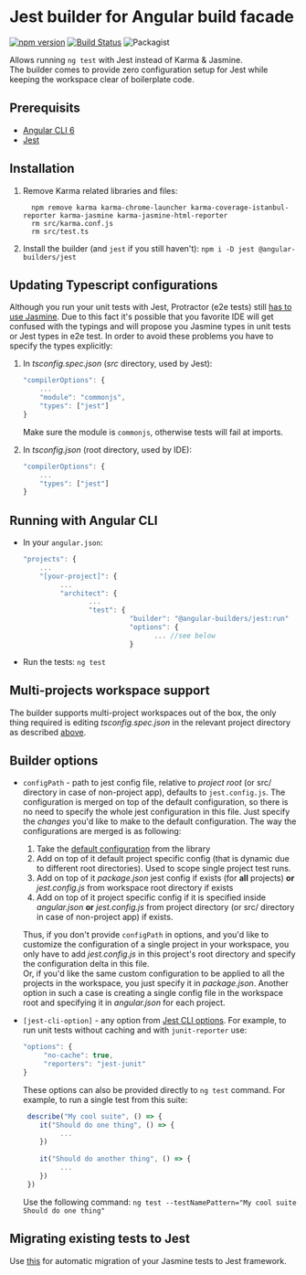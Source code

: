 # Jest builder for Angular build facade
[![npm version](https://badge.fury.io/js/%40angular-builders%2Fjest.svg)](https://badge.fury.io/js/%40angular-builders%2Fjest)
[![Build Status](https://travis-ci.org/angular-builders/jest.svg?branch=master)](https://travis-ci.org/angular-builders/jest)
![Packagist](https://img.shields.io/packagist/l/doctrine/orm.svg)  

Allows running `ng test` with Jest instead of Karma & Jasmine.  
The builder comes to provide zero configuration setup for Jest while keeping the workspace clear of boilerplate code.

## Prerequisits
  - [Angular CLI 6](https://www.npmjs.com/package/@angular/cli)
  - [Jest](https://www.npmjs.com/package/jest)
## Installation

1. Remove Karma related libraries and files:
   ```Shell
     npm remove karma karma-chrome-launcher karma-coverage-istanbul-reporter karma-jasmine karma-jasmine-html-reporter
	 rm src/karma.conf.js
	 rm src/test.ts
   ```
2. Install the builder (and `jest` if you still haven't): `npm i -D jest @angular-builders/jest`

## Updating Typescript configurations

Although you run your unit tests with Jest, Protractor (e2e tests) still [has to use Jasmine](https://github.com/angular/protractor/issues/3889).
Due to this fact it's possible that you favorite IDE will get confused with the typings and will propose you Jasmine types in unit tests or Jest types in e2e test.
In order to avoid these problems you have to specify the types explicitly:

1. In _tsconfig.spec.json_ (_src_ directory, used by Jest): 
	```js
	"compilerOptions": {
		...
		"module": "commonjs",
		"types": ["jest"]
	} 
	```
	Make sure the module is `commonjs`, otherwise tests will fail at imports.

2. In _tsconfig.json_ (root directory, used by IDE): 
	```js
	"compilerOptions": {
		...
		"types": ["jest"]
	} 
	```

## Running with Angular CLI
  - In your `angular.json`:
     ```js
     "projects": {
         ...
         "[your-project]": {
              ...
              "architect": {
                     ...
                     "test": {
                               "builder": "@angular-builders/jest:run"
                               "options": {
                                     ... //see below
                               }
      ```
  - Run the tests: `ng test`  
  
## Multi-projects workspace support
The builder supports multi-project workspaces out of the box, the only thing required is editing _tsconfig.spec.json_ in the relevant project directory as described [above](#updating-typescript-configurations).
  
## Builder options
 - `configPath` - path to jest config file, relative to _project root_ (or src/ directory in case of non-project app), defaults to `jest.config.js`. 
   The configuration is merged on top of the default configuration, so there is no need to specify the whole jest configuration in this file. Just specify the _changes_ you'd like to make to the default configuration.
   The way the configurations are merged is as following:
   1. Take the [default configuration](https://github.com/angular-builders/jest/blob/master/src/jest-config/default-config.ts) from the library
   2. Add on top of it default project specific config (that is dynamic due to different root directories). Used to scope single project test runs.
   3. Add on top of it _package.json_ jest config if exists (for **all** projects)
   **or** 
   _jest.config.js_ from workspace root directory if exists
   4. Add on top of it project specific config if it is specified inside _angular.json_
   **or**
    _jest.config.js_ from project directory (or src/ directory in case of non-project app) if exists.  

   Thus, if you don't provide `configPath` in options, and you'd like to customize the configuration of a single project in your workspace, you only have to add _jest.config.js_ in this project's root directory and specify the configuration delta in this file.  
   Or, if you'd like the same custom configuration to be applied to all the projects in the workspace, you just specify it in _package.json_. Another option in such a case is creating a single config file in the workspace root and specifying it in _angular.json_ for each project.
 - `[jest-cli-option]` - any option from [Jest CLI options](https://jestjs.io/docs/en/cli.html). For example, to run unit tests without caching and with `junit-reporter` use:
   ```js
   "options": {
		"no-cache": true,
		"reporters": "jest-junit"
   }   
   ```
   These options can also be provided directly to `ng test` command. For example, to run a single test from this suite:
   ```js
    describe("My cool suite", () => {
       it("Should do one thing", () => {
    		...
       })
       
       it("Should do another thing", () => {
    		...
       })
    })
   ```
   Use the following command: `ng test --testNamePattern="My cool suite Should do one thing"`
## Migrating existing tests to Jest
Use [this](https://jestjs.io/docs/en/migration-guide) for automatic migration of your Jasmine tests to Jest framework.
